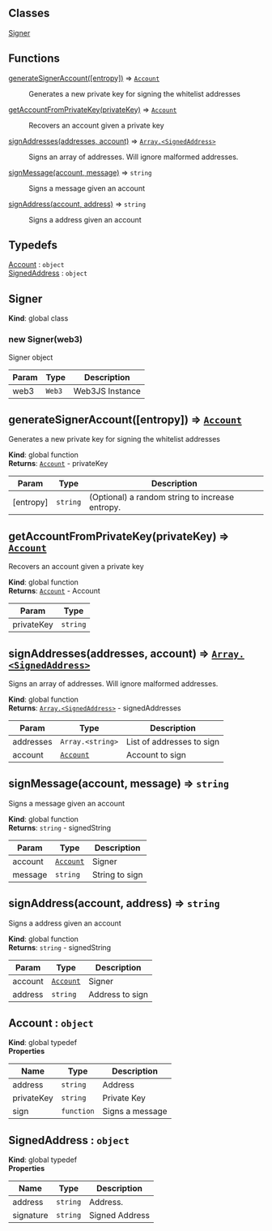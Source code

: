 ## Classes

<dl>
<dt><a href="#Signer">Signer</a></dt>
<dd></dd>
</dl>

## Functions

<dl>
<dt><a href="#generateSignerAccount">generateSignerAccount([entropy])</a> ⇒ <code><a href="#Account">Account</a></code></dt>
<dd><p>Generates a new private key for signing the whitelist addresses</p>
</dd>
<dt><a href="#getAccountFromPrivateKey">getAccountFromPrivateKey(privateKey)</a> ⇒ <code><a href="#Account">Account</a></code></dt>
<dd><p>Recovers an account given a private key</p>
</dd>
<dt><a href="#signAddresses">signAddresses(addresses, account)</a> ⇒ <code><a href="#SignedAddress">Array.&lt;SignedAddress&gt;</a></code></dt>
<dd><p>Signs an array of addresses. Will ignore malformed addresses.</p>
</dd>
<dt><a href="#signMessage">signMessage(account, message)</a> ⇒ <code>string</code></dt>
<dd><p>Signs a message given an account</p>
</dd>
<dt><a href="#signAddress">signAddress(account, address)</a> ⇒ <code>string</code></dt>
<dd><p>Signs a address given an account</p>
</dd>
</dl>

## Typedefs

<dl>
<dt><a href="#Account">Account</a> : <code>object</code></dt>
<dd></dd>
<dt><a href="#SignedAddress">SignedAddress</a> : <code>object</code></dt>
<dd></dd>
</dl>

<a name="Signer"></a>

## Signer
**Kind**: global class  
<a name="new_Signer_new"></a>

### new Signer(web3)
Signer object


| Param | Type | Description |
| --- | --- | --- |
| web3 | <code>Web3</code> | Web3JS Instance |

<a name="generateSignerAccount"></a>

## generateSignerAccount([entropy]) ⇒ [<code>Account</code>](#Account)
Generates a new private key for signing the whitelist addresses

**Kind**: global function  
**Returns**: [<code>Account</code>](#Account) - privateKey  

| Param | Type | Description |
| --- | --- | --- |
| [entropy] | <code>string</code> | (Optional) a random string to increase entropy. |

<a name="getAccountFromPrivateKey"></a>

## getAccountFromPrivateKey(privateKey) ⇒ [<code>Account</code>](#Account)
Recovers an account given a private key

**Kind**: global function  
**Returns**: [<code>Account</code>](#Account) - Account  

| Param | Type |
| --- | --- |
| privateKey | <code>string</code> | 

<a name="signAddresses"></a>

## signAddresses(addresses, account) ⇒ [<code>Array.&lt;SignedAddress&gt;</code>](#SignedAddress)
Signs an array of addresses. Will ignore malformed addresses.

**Kind**: global function  
**Returns**: [<code>Array.&lt;SignedAddress&gt;</code>](#SignedAddress) - signedAddresses  

| Param | Type | Description |
| --- | --- | --- |
| addresses | <code>Array.&lt;string&gt;</code> | List of addresses to sign |
| account | [<code>Account</code>](#Account) | Account to sign |

<a name="signMessage"></a>

## signMessage(account, message) ⇒ <code>string</code>
Signs a message given an account

**Kind**: global function  
**Returns**: <code>string</code> - signedString  

| Param | Type | Description |
| --- | --- | --- |
| account | [<code>Account</code>](#Account) | Signer |
| message | <code>string</code> | String to sign |

<a name="signAddress"></a>

## signAddress(account, address) ⇒ <code>string</code>
Signs a address given an account

**Kind**: global function  
**Returns**: <code>string</code> - signedString  

| Param | Type | Description |
| --- | --- | --- |
| account | [<code>Account</code>](#Account) | Signer |
| address | <code>string</code> | Address to sign |

<a name="Account"></a>

## Account : <code>object</code>
**Kind**: global typedef  
**Properties**

| Name | Type | Description |
| --- | --- | --- |
| address | <code>string</code> | Address |
| privateKey | <code>string</code> | Private Key |
| sign | <code>function</code> | Signs a message |

<a name="SignedAddress"></a>

## SignedAddress : <code>object</code>
**Kind**: global typedef  
**Properties**

| Name | Type | Description |
| --- | --- | --- |
| address | <code>string</code> | Address. |
| signature | <code>string</code> | Signed Address |

